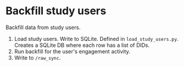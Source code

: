 # Backfill study users

Backfill data from study users.

1. Load study users. Write to SQLite. Defined in `load_study_users.py`. Creates a SQLite DB where each row has a list of DIDs.
2. Run backfill for the user's engagement activity.
3. Write to `/raw_sync`.
